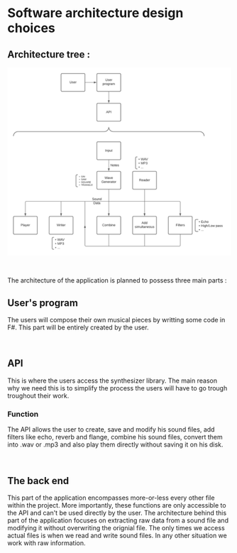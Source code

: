 # Software architecture design choices
## Architecture tree :
![tree](./Files/design.png)

<br>

The architecture of the application is planned to possess three main parts :


### 

## User's program

The users will compose their own musical pieces by writting some code in F#.
This part will be entirely created by the user.

<br>

## API

This is where the users access the synthesizer library.
The main reason why we need this is to simplify the process the users will have to go trough troughout their work.

### Function

The API allows the user to create, save and modify his sound files, add filters like echo, reverb and flange, combine his sound files, convert them into .wav or .mp3 and also play them directly without saving it on his disk.

<br>

## The back end

This part of the application encompasses more-or-less every other file within the project.
More importantly, these functions are only accessible to the API and can't be used directly by the user.
The architecture behind this part of the application focuses on extracting raw data from a sound file and modifying it without overwriting the orignial file.
The only times we access actual files is when we read and write sound files. In any other situation we work with raw information.
